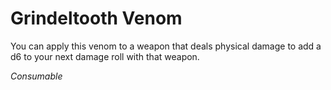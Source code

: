 # Grindeltooth Venom

You can apply this venom to a weapon that deals physical damage to add a d6 to your next damage roll with that weapon.

*Consumable*

